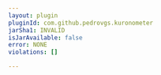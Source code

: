 ```yaml
---
layout: plugin
pluginId: com.github.pedrovgs.kuronometer
jarSha1: INVALID
isJarAvailable: false
error: NONE
violations: []

---
```

